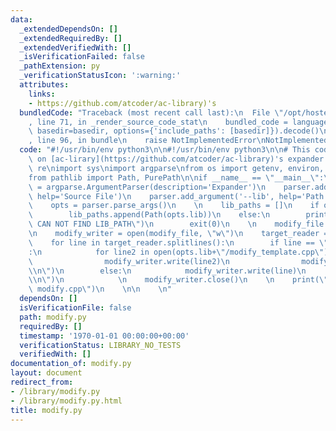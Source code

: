 ```yaml
---
data:
  _extendedDependsOn: []
  _extendedRequiredBy: []
  _extendedVerifiedWith: []
  _isVerificationFailed: false
  _pathExtension: py
  _verificationStatusIcon: ':warning:'
  attributes:
    links:
    - https://github.com/atcoder/ac-library)'s
  bundledCode: "Traceback (most recent call last):\n  File \"/opt/hostedtoolcache/Python/3.10.7/x64/lib/python3.10/site-packages/onlinejudge_verify/documentation/build.py\"\
    , line 71, in _render_source_code_stat\n    bundled_code = language.bundle(stat.path,\
    \ basedir=basedir, options={'include_paths': [basedir]}).decode()\n  File \"/opt/hostedtoolcache/Python/3.10.7/x64/lib/python3.10/site-packages/onlinejudge_verify/languages/python.py\"\
    , line 96, in bundle\n    raise NotImplementedError\nNotImplementedError\n"
  code: "#!/usr/bin/env python3\n\n#!/usr/bin/env python3\n\n# This code is based\
    \ on [ac-lirary](https://github.com/atcoder/ac-library)'s expander.py.\n\nimport\
    \ re\nimport sys\nimport argparse\nfrom os import getenv, environ, pathsep, fspath\n\
    from pathlib import Path, PurePath\n\nif __name__ == \"__main__\":\n    parser\
    \ = argparse.ArgumentParser(description='Expander')\n    parser.add_argument('source',\
    \ help='Source File')\n    parser.add_argument('--lib', help='Path to Otera Library')\n\
    \    opts = parser.parse_args()\n    \n    lib_paths = []\n    if opts.lib:\n\
    \        lib_paths.append(Path(opts.lib))\n    else:\n        print(\"[ERROR]\
    \ CAN NOT FIND LIB_PATH\")\n        exit(0)\n    \n    modify_file = \"modify.cpp\"\
    \n    modify_writer = open(modify_file, \"w\")\n    target_reader = open(opts.source).read()\n\
    \    for line in target_reader.splitlines():\n        if line == \"#include<bits/stdc++.h>\"\
    :\n            for line2 in open(opts.lib+\"/modify_template.cpp\").read().splitlines():\n\
    \                modify_writer.write(line2)\n                modify_writer.write(\"\
    \\n\")\n        else:\n            modify_writer.write(line)\n            modify_writer.write(\"\
    \\n\")\n            \n    modify_writer.close()\n    \n    print(\"[INFO] generate\
    \ modify.cpp\")\n    \n\n    \n"
  dependsOn: []
  isVerificationFile: false
  path: modify.py
  requiredBy: []
  timestamp: '1970-01-01 00:00:00+00:00'
  verificationStatus: LIBRARY_NO_TESTS
  verifiedWith: []
documentation_of: modify.py
layout: document
redirect_from:
- /library/modify.py
- /library/modify.py.html
title: modify.py
---
```

